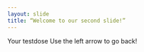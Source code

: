 ```yaml
---
layout: slide
title: “Welcome to our second slide!”
---
```

Your testdose
Use the left arrow to go back!
